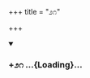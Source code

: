 +++
title = "೨೧"

+++

<div class="js_include" includetitle="true" newlevelforh1="3" unfilled url="/mahAbhAratam/kAvyam/bhAShAntaram/kn/kumAra-vyAsa-bhArata/vishvAsa-prastuti/06_bhIShma/21/_index.md">
<details open><summary><h3>+೨೧ ...{Loading}...</h3></summary>
</details>
</div>